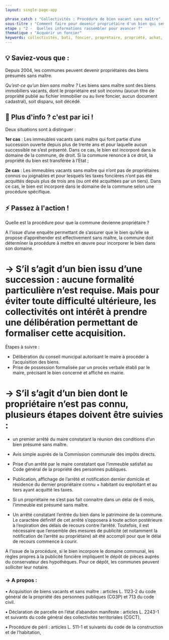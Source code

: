 ```yaml
---
layout: single-page-app

phrase_catch : "Collectivités : Procédure de bien vacant sans maître"
sous-titre : "Comment faire pour devenir propriétaire d'un bien qui semble abandonné"
etape : "2 -  Quelles informations rassembler pour avancer ?"
thematique : "Acquérir un foncier"
keywords: collectivités, bati, foncier, proprétaire, propriété, achat, bien sans maître, succession
---
```


## 💡 Saviez-vous que :

Depuis 2004, les communes peuvent devenir propriétaires des biens présumés sans maître.

*Qu’est-ce qu’un bien sans maître ?*
Les biens sans maître sont des biens immobiliers vacants, dont le propriétaire est soit inconnu (aucun titre de propriété publié au fichier immobilier ou au livre foncier, aucun document cadastral), soit disparu, soit décédé.


## 🚀 Plus d'info ? c'est par ici !

Deux situations sont à distinguer :

**1er cas** : Les immeubles vacants sans maître qui font partie d’une succession ouverte depuis plus de trente ans et pour laquelle aucun successible ne s’est présenté. Dans ce cas, le bien est incorporé dans le domaine de la commune, de droit. Si la commune renonce à ce droit, la propriété du bien est transférée à l’Etat ;

**2e cas** : Les immeubles vacants sans maître qui n’ont pas de propriétaires connus ou joignables et pour lesquels les taxes foncières n’ont pas été acquittés depuis plus de trois ans (ou ont été acquittées par un tiers). Dans ce cas, le bien est incorporé dans le domaine de la commune selon une procédure spécifique.


## ⚡ Passez à l'action !

Quelle est la procédure pour que la commune devienne propriétaire ?

A l’issue d’une enquête permettant de s’assurer que le bien qu’elle se propose d’appréhender est effectivement sans maître, la commune doit déterminer la procédure à mettre en œuvre pour incorporer le bien dans son domaine.

# → S’il s’agit d’un bien issu d’une succession : aucune formalité particulière n’est requise. Mais pour éviter toute difficulté ultérieure, les collectivités ont intérêt à prendre une délibération permettant de formaliser cette acquisition.

Étapes à suivre : 
-	Délibération du conseil municipal autorisant le maire à procéder à l’acquisition des biens. 
-	Prise de possession formalisée par un procès verbale établi par le maire, précisant le bien concerné et affiché en mairie.


# → S’il s’agit d’un bien dont le propriétaire n’est pas connu, plusieurs étapes doivent être suivies :

- un premier arrêté du maire constatant la réunion des conditions d’un bien présumé sans maître.

- Avis simple auprès de la Commission communale des impôts directs.

-  Prise d’un arrêté par le maire constatant que l’immeuble satisfait au Code général de la propriété des personnes publiques.
 
- Publication, affichage de l’arrêté et notification dernier domicile et résidence du dernier propriétaire connu + habitant ou exploitant et au tiers ayant acquitté les taxes.

- Si un propriétaire ne s’est pas fait connaitre dans un délai de 6 mois, l’immeuble est présumé sans maître.

- Un arrêté constatant l’entrée du bien dans le patrimoine de la commune. Le caractère définitif de cet arrêté s’opposera à toute action postérieure à l’expiration des délais de recours contre l’arrêté. Toutefois, il est nécessaire que l’ensemble des mesures de publicité (et notamment la notification de l’arrêté au propriétaire) ait été accompli pour que le délai de recours commence à courir.

A l’issue de la procédure, si le bien incorpore le domaine communal, les règles propres à la publicité foncière impliquent le dépôt de pièces auprès du conservateur des hypothèques.
Pour ce dépôt, les communes peuvent solliciter leur notaire.


### → A propos :

•	Acquisition de biens vacants et sans maître : articles L. 1123-2 du code général de la propriété des personnes publiques (CG3P) et 713 du code civil.

•	Déclaration de parcelle en l’état d’abandon manifeste : articles L. 2243-1 et suivants du code général des collectivités territoriales (CGCT),

•	Procédure de péril : articles L. 511-1 et suivants du code de la construction et de l’habitation,

